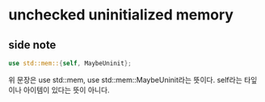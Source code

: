 # unchecked uninitialized memory 

## 

## side note

```rust 
use std::mem::{self, MaybeUninit};
```
위 문장은 use std::mem, use std::mem::MaybeUninit라는 뜻이다. self라는 타잎이나 
아이템이 있다는 뜻이 아니다. 

